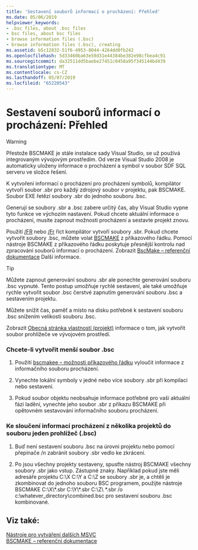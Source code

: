 ```yaml
---
title: 'Sestavení souborů informací o procházení: Přehled'
ms.date: 05/06/2019
helpviewer_keywords:
- .bsc files, about .bsc files
- bsc files, about bsc files
- browse information files (.bsc)
- browse information files (.bsc), creating
ms.assetid: b5c12832-51f6-4953-8044-4264dd0fb242
ms.openlocfilehash: 5d33460ba63e50d31e44384be382e98cfbea4c91
ms.sourcegitcommit: da32511dd5baebe27451c0458a95f345144bd439
ms.translationtype: MT
ms.contentlocale: cs-CZ
ms.lasthandoff: 05/07/2019
ms.locfileid: "65220543"
---
```

# <a name="building-browse-information-files-overview"></a>Sestavení souborů informací o procházení: Přehled


> [!WARNING]
> Přestože BSCMAKE je stále instalace sady Visual Studio, se už používá integrovaným vývojovým prostředím. Od verze Visual Studio 2008 je automaticky uloženy informace o procházení a symbol v soubor SDF SQL serveru ve složce řešení.

K vytvoření informací o procházení pro procházení symbolů, kompilátor vytvoří soubor .sbr pro každý zdrojový soubor v projektu, pak BSCMAKE. Soubor EXE řetězí soubory .sbr do jednoho souboru .bsc.

Generují se soubory .sbr a .bsc zabere určitý čas, aby Visual Studio vypne tyto funkce ve výchozím nastavení. Pokud chcete aktuální informace o procházení, musíte zapnout možnosti procházení a sestavte projekt znovu.

Použití [/FR](fr-fr-create-dot-sbr-file.md) nebo [/Fr](fr-fr-create-dot-sbr-file.md) říct kompilátor vytvoří soubory .sbr. Pokud chcete vytvořit soubory .bsc, můžete volat [BSCMAKE](bscmake-command-line.md) z příkazového řádku. Pomocí nástroje BSCMAKE z příkazového řádku poskytuje přesnější kontrolu nad zpracování souborů informací o procházení. Zobrazit [BscMake – referenční dokumentace](bscmake-reference.md) Další informace.

> [!TIP]
>  Můžete zapnout generování souboru .sbr ale ponechte generování souboru .bsc vypnuté. Tento postup umožňuje rychlé sestavení, ale také umožňuje rychle vytvořit soubor .bsc čerstvé zapnutím generování souboru .bsc a sestavením projektu.

Můžete snížit čas, paměť a místo na disku potřebné k sestavení souboru .bsc snížením velikosti souboru .bsc.

Zobrazit [Obecná stránka vlastností (projekt)](general-property-page-project.md) informace o tom, jak vytvořit soubor prohlížeče ve vývojovém prostředí.

### <a name="to-create-a-smaller-bsc-file"></a>Chcete-li vytvořit menší soubor .bsc

1. Použití [bscmakee – možnosti příkazového řádku](bscmake-options.md) vyloučit informace z informačního souboru procházení.

1. Vynechte lokální symboly v jedné nebo více soubory .sbr při kompilaci nebo sestavení.

1. Pokud soubor objektu neobsahuje informace potřebné pro vaši aktuální fázi ladění, vynechte jeho soubor .sbr z příkazu BSCMAKE při opětovném sestavování informačního souboru procházení.

### <a name="to-combine-the-browse-information-from-several-projects-into-one-browser-file-bsc"></a>Ke sloučení informací procházení z několika projektů do souboru jeden prohlížeč (.bsc)

1. Buď není sestavení souboru .bsc na úrovni projektu nebo pomocí přepínače /n zabránit soubory .sbr vedlo ke zkrácení.

1. Po jsou všechny projekty sestaveny, spusťte nástroj BSCMAKE všechny soubory .sbr jako vstup. Zástupné znaky. Například pokud jste měli adresáře projektu C:\X C:\Y a C:\Z se soubory .sbr je, a chtěli je zkombinovat do jednoho souboru BSC programem, použijte nástroje BSCMAKE C:\X\\\*.sbr C:\Y\\\*.sbr C:\Z\\ \*.sbr /o c:\whatever_directory\combined.bsc pro sestavení souboru .bsc kombinované.

## <a name="see-also"></a>Viz také:

[Nástroje pro vytváření dalších MSVC](c-cpp-build-tools.md)<br/>
[BSCMAKE – referenční dokumentace](bscmake-reference.md)

